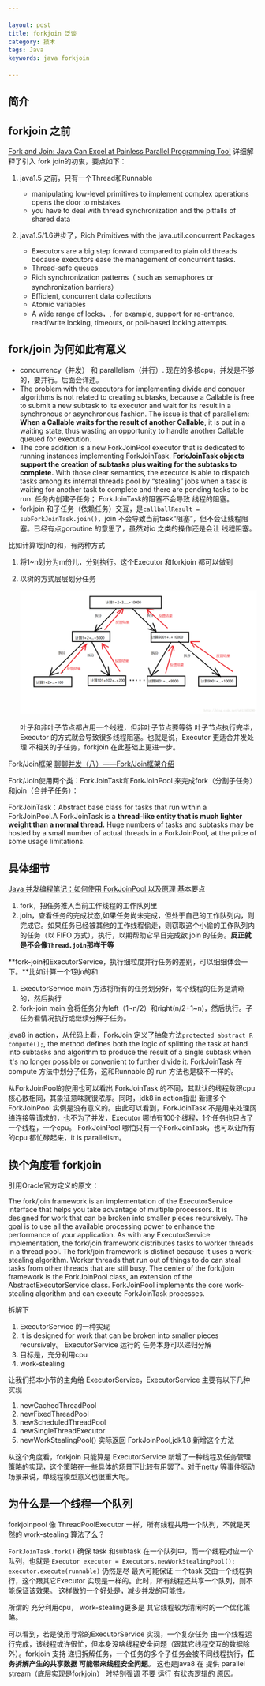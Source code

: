 ```yaml
---

layout: post
title: forkjoin 泛谈
category: 技术
tags: Java
keywords: java forkjoin

---
```


## 简介

## forkjoin 之前

[Fork and Join: Java Can Excel at Painless Parallel Programming Too!](http://www.oracle.com/technetwork/articles/java/fork-join-422606.html) 详细解释了引入 fork join的初衷，要点如下：

1. java1.5 之前，只有一个Thread和Runnable

	* manipulating low-level primitives to implement complex operations opens the door to mistakes
	* you have to deal with thread synchronization and the pitfalls of shared data

2. java1.5/1.6进步了，Rich Primitives with the java.util.concurrent Packages

	* Executors are a big step forward compared to plain old threads because executors ease the management of concurrent tasks.  
	* Thread-safe queues
	* Rich synchronization patterns（ such as semaphores or synchronization barriers）
	* Efficient, concurrent data collections
	* Atomic variables
	* A wide range of locks，, for example, support for re-entrance, read/write locking, timeouts, or poll-based locking attempts.

## fork/join 为何如此有意义

* concurrency（并发） 和 parallelism（并行）. 现在的多核cpu，并发是不够的，要并行。后面会详述。
* The problem with the executors for implementing divide and conquer algorithms is not related to creating subtasks, because a Callable is free to submit a new subtask to its executor and wait for its result in a synchronous or asynchronous fashion. The issue is that of parallelism: **When a Callable waits for the result of another Callable**, it is put in a waiting state, thus wasting an opportunity to handle another Callable queued for execution.
* The core addition is a new ForkJoinPool executor that is dedicated to running instances implementing ForkJoinTask. **ForkJoinTask objects support the creation of subtasks plus waiting for the subtasks to complete.** With those clear semantics, the executor is able to dispatch tasks among its internal threads pool by “stealing” jobs when a task is waiting for another task to complete and there are pending tasks to be run. 任务内创建子任务； ForkJoinTask的阻塞不会导致 线程的阻塞。
* forkjoin 和子任务（依赖任务）交互，是`callballResult = subForkJoinTask.join()`，join 不会导致当前task“阻塞”，但不会让线程阻塞。已经有点goroutine 的意思了，虽然对io 之类的操作还是会让 线程阻塞。

比如计算1到n的和，有两种方式

1. 将1~n划分为m份儿，分别执行。这个Executor 和forkjoin 都可以做到
2. 以树的方式层层划分任务

	![](/public/upload/scala/akka_1.png)
	
	叶子和非叶子节点都占用一个线程，但非叶子节点要等待 叶子节点执行完毕，Executor 的方式就会导致很多线程阻塞。也就是说，Executor 更适合并发处理 不相关的子任务，forkjoin 在此基础上更进一步。

Fork/Join框架 [聊聊并发（八）——Fork/Join框架介绍](http://www.infoq.com/cn/articles/fork-join-introduction)

Fork/Join使用两个类：ForkJoinTask和ForkJoinPool 来完成fork（分割子任务）和join（合并子任务）：

ForkJoinTask：Abstract base class for tasks that run within a ForkJoinPool.A ForkJoinTask is a **thread-like entity that is much lighter weight than a normal thread.**  Huge numbers of tasks and subtasks may be hosted by a small number of actual threads in a ForkJoinPool, at the price of some usage limitations.

## 具体细节

[Java 并发编程笔记：如何使用 ForkJoinPool 以及原理](http://blog.dyngr.com/blog/2016/09/15/java-forkjoinpool-internals/) 基本要点

1. fork，把任务推入当前工作线程的工作队列里
2. join，查看任务的完成状态,如果任务尚未完成，但处于自己的工作队列内，则完成它。如果任务已经被其他的工作线程偷走，则窃取这个小偷的工作队列内的任务（以 FIFO 方式），执行，以期帮助它早日完成欲 join 的任务。**反正就是不会像`Thread.join`那样干等**

**fork-join和ExecutorService，执行细粒度并行任务的差别，可以细细体会一下。**比如计算一个1到n的和

1. ExecutorService main 方法将所有的任务划分好，每个线程的任务是清晰的，然后执行
2. fork-join main 会将任务分为left（1~n/2）和right(n/2+1~n)，然后执行。子任务看情况执行或继续分解子任务。

java8 in action，从代码上看，ForkJoin 定义了抽象方法`protected abstract R compute();`, the method defines both the logic of splitting the task at hand into subtasks and algorithm to produce the result of a single subtask when it's no longer possible or convenient to further divide it. ForkJoinTask 在compute 方法中划分子任务，这和Runnable 的 run 方法也是极不一样的。

从ForkJoinPool的使用也可以看出 ForkJoinTask 的不同，其默认的线程数跟cpu 核心数相同，其象征意味就很浓厚。同时，jdk8 in action指出 新建多个 ForkJoinPool 实例是没有意义的。由此可以看到，ForkJoinTask 不是用来处理网络连接等请求的，也不为了并发，Executor 哪怕有100个线程，1个任务也只占了一个线程，一个cpu。 ForkJoinPool 哪怕只有一个ForkJoinTask，也可以让所有的cpu 都忙碌起来，it is parallelism。

## 换个角度看 forkjoin

引用Oracle官方定义的原文：

The fork/join framework is an implementation of the ExecutorService interface that helps you take advantage of multiple processors. It is designed for work that can be broken into smaller pieces recursively. The goal is to use all the available processing power to enhance the performance of your application.
As with any ExecutorService implementation, the fork/join framework distributes tasks to worker threads in a thread pool. The fork/join framework is distinct because it uses a work-stealing algorithm. Worker threads that run out of things to do can steal tasks from other threads that are still busy.
The center of the fork/join framework is the ForkJoinPool class, an extension of the AbstractExecutorService class. ForkJoinPool implements the core work-stealing algorithm and can execute ForkJoinTask processes.

拆解下

1. ExecutorService 的一种实现
2. It is designed for work that can be broken into smaller pieces recursively。 ExecutorService 运行的 任务本身可以递归分解
3. 目标是，充分利用cpu
4. work-stealing

让我们把本小节的主角给 ExecutorService，ExecutorService 主要有以下几种实现

1. newCachedThreadPool
2. newFixedThreadPool
3. newScheduledThreadPool
4. newSingleThreadExecutor
5. newWorkStealingPool() 实际返回 ForkJoinPool,jdk1.8 新增这个方法

从这个角度看，forkjoin 只能算是 ExecutorService 新增了一种线程及任务管理策略的实现，这个策略在一些具体的场景下比较有用罢了。对于netty 等事件驱动场景来说，单线程模型意义也很重大呢。

## 为什么是一个线程一个队列

forkjoinpool 像 ThreadPoolExecutor 一样，所有线程共用一个队列，不就是天然的  work-stealing 算法了么？

`ForkJoinTask.fork()` 确保 task 和subtask 在一个队列中，而一个线程对应一个队列，也就是 `Executor executor = Executors.newWorkStealingPool(); executor.execute(runnable)` 仍然是尽 最大可能保证 一个task 交由一个线程执行，这个跟其它Executor 实现是一样的。此时，所有线程还共享一个队列，则不能保证该效果。 这样做的一个好处是，减少并发的可能性。

所谓的 充分利用cpu， work-stealing更多是 其它线程较为清闲时的一个优化策略。

可以看到，若是使用寻常的ExecutorService 实现，一个复杂任务 由一个线程运行完成，该线程或许很忙，但本身没啥线程安全问题（跟其它线程交互的数据除外）。forkjoin 支持 递归拆解任务，一个任务的多个子任务会被不同线程执行，**任务拆解产生的共享数据 可能带来线程安全问题**。 这也是java8 在 提供 parallel stream（底层实现是forkjoin） 时特别强调 不要 运行 有状态逻辑的 原因。
